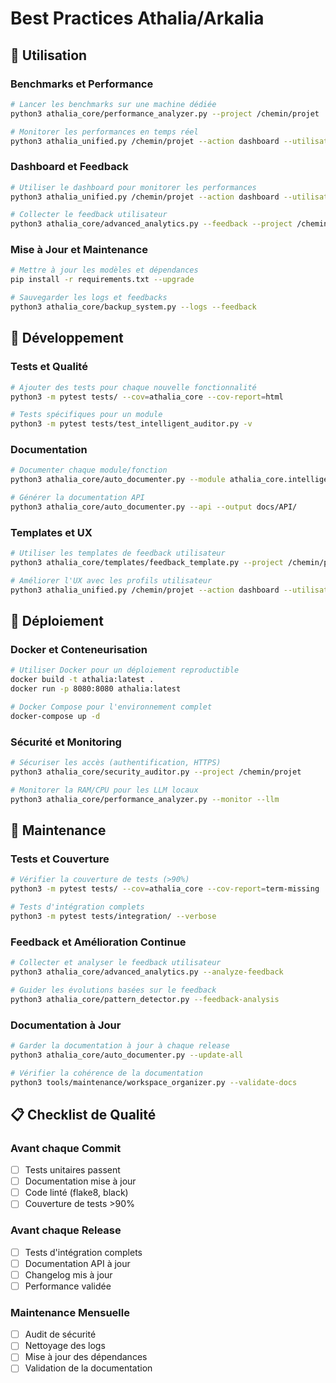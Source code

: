# Best Practices Athalia/Arkalia

## 🚀 Utilisation

### Benchmarks et Performance
```bash
# Lancer les benchmarks sur une machine dédiée
python3 athalia_core/performance_analyzer.py --project /chemin/projet

# Monitorer les performances en temps réel
python3 athalia_unified.py /chemin/projet --action dashboard --utilisateur nom
```

### Dashboard et Feedback
```bash
# Utiliser le dashboard pour monitorer les performances
python3 athalia_unified.py /chemin/projet --action dashboard --utilisateur athalia

# Collecter le feedback utilisateur
python3 athalia_core/advanced_analytics.py --feedback --project /chemin/projet
```

### Mise à Jour et Maintenance
```bash
# Mettre à jour les modèles et dépendances
pip install -r requirements.txt --upgrade

# Sauvegarder les logs et feedbacks
python3 athalia_core/backup_system.py --logs --feedback
```

## 🔧 Développement

### Tests et Qualité
```bash
# Ajouter des tests pour chaque nouvelle fonctionnalité
python3 -m pytest tests/ --cov=athalia_core --cov-report=html

# Tests spécifiques pour un module
python3 -m pytest tests/test_intelligent_auditor.py -v
```

### Documentation
```bash
# Documenter chaque module/fonction
python3 athalia_core/auto_documenter.py --module athalia_core.intelligent_auditor

# Générer la documentation API
python3 athalia_core/auto_documenter.py --api --output docs/API/
```

### Templates et UX
```bash
# Utiliser les templates de feedback utilisateur
python3 athalia_core/templates/feedback_template.py --project /chemin/projet

# Améliorer l'UX avec les profils utilisateur
python3 athalia_unified.py /chemin/projet --action dashboard --utilisateur nom
```

## 🐳 Déploiement

### Docker et Conteneurisation
```bash
# Utiliser Docker pour un déploiement reproductible
docker build -t athalia:latest .
docker run -p 8080:8080 athalia:latest

# Docker Compose pour l'environnement complet
docker-compose up -d
```

### Sécurité et Monitoring
```bash
# Sécuriser les accès (authentification, HTTPS)
python3 athalia_core/security_auditor.py --project /chemin/projet

# Monitorer la RAM/CPU pour les LLM locaux
python3 athalia_core/performance_analyzer.py --monitor --llm
```

## 🔄 Maintenance

### Tests et Couverture
```bash
# Vérifier la couverture de tests (>90%)
python3 -m pytest tests/ --cov=athalia_core --cov-report=term-missing

# Tests d'intégration complets
python3 -m pytest tests/integration/ --verbose
```

### Feedback et Amélioration Continue
```bash
# Collecter et analyser le feedback utilisateur
python3 athalia_core/advanced_analytics.py --analyze-feedback

# Guider les évolutions basées sur le feedback
python3 athalia_core/pattern_detector.py --feedback-analysis
```

### Documentation à Jour
```bash
# Garder la documentation à jour à chaque release
python3 athalia_core/auto_documenter.py --update-all

# Vérifier la cohérence de la documentation
python3 tools/maintenance/workspace_organizer.py --validate-docs
```

## 📋 Checklist de Qualité

### Avant chaque Commit
- [ ] Tests unitaires passent
- [ ] Documentation mise à jour
- [ ] Code linté (flake8, black)
- [ ] Couverture de tests >90%

### Avant chaque Release
- [ ] Tests d'intégration complets
- [ ] Documentation API à jour
- [ ] Changelog mis à jour
- [ ] Performance validée

### Maintenance Mensuelle
- [ ] Audit de sécurité
- [ ] Nettoyage des logs
- [ ] Mise à jour des dépendances
- [ ] Validation de la documentation
